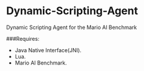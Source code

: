 # Dynamic-Scripting-Agent
Dynamic Scripting Agent for the Mario AI Benchmark







###Requires:
- Java Native Interface(JNI).
- Lua.
- Mario AI Benchmark.
